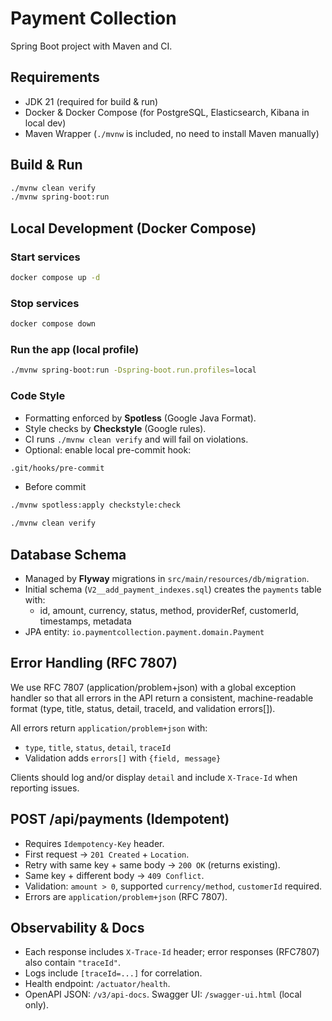 # Payment Collection

Spring Boot project with Maven and CI.

## Requirements
- JDK 21 (required for build & run)
- Docker & Docker Compose (for PostgreSQL, Elasticsearch, Kibana in local dev)
- Maven Wrapper (`./mvnw` is included, no need to install Maven manually)

## Build & Run

```bash
./mvnw clean verify
./mvnw spring-boot:run
```

## Local Development (Docker Compose)

### Start services

```bash
docker compose up -d
```

### Stop services

```bash
docker compose down
```

### Run the app (local profile)

```bash
./mvnw spring-boot:run -Dspring-boot.run.profiles=local
```

### Code Style

- Formatting enforced by **Spotless** (Google Java Format).
- Style checks by **Checkstyle** (Google rules).
- CI runs `./mvnw clean verify` and will fail on violations.
- Optional: enable local pre-commit hook:
```bash
.git/hooks/pre-commit
```
- Before commit
```bash
./mvnw spotless:apply checkstyle:check
```
```bash
./mvnw clean verify
```

## Database Schema

- Managed by **Flyway** migrations in `src/main/resources/db/migration`.
- Initial schema (`V2__add_payment_indexes.sql`) creates the `payments` table with:
    - id, amount, currency, status, method, providerRef, customerId, timestamps, metadata
- JPA entity: `io.paymentcollection.payment.domain.Payment`

## Error Handling (RFC 7807)

We use RFC 7807 (application/problem+json) with a global exception 
handler so that all errors in the API return a consistent, 
machine-readable format (type, title, status, detail, traceId, and 
validation errors[]).

All errors return `application/problem+json` with:
- `type`, `title`, `status`, `detail`, `traceId`
- Validation adds `errors[]` with `{field, message}`

Clients should log and/or display `detail` and include `X-Trace-Id` when reporting issues.

## POST /api/payments (Idempotent)

- Requires `Idempotency-Key` header.
- First request → `201 Created` + `Location`.
- Retry with same key + same body → `200 OK` (returns existing).
- Same key + different body → `409 Conflict`.
- Validation: `amount > 0`, supported `currency/method`, `customerId` required.
- Errors are `application/problem+json` (RFC 7807).

## Observability & Docs
- Each response includes `X-Trace-Id` header; error responses (RFC7807) also contain `"traceId"`.
- Logs include `[traceId=...]` for correlation.
- Health endpoint: `/actuator/health`.
- OpenAPI JSON: `/v3/api-docs`. Swagger UI: `/swagger-ui.html` (local only).